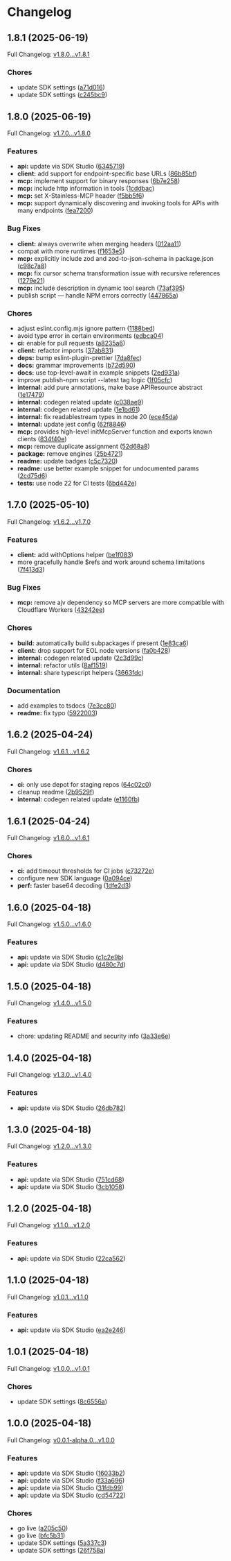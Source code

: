 # Changelog

## 1.8.1 (2025-06-19)

Full Changelog: [v1.8.0...v1.8.1](https://github.com/zbdpay/zbd-payments-typescript-sdk/compare/v1.8.0...v1.8.1)

### Chores

* update SDK settings ([a71d016](https://github.com/zbdpay/zbd-payments-typescript-sdk/commit/a71d01613415a7f01ee565248307b836f32367e1))
* update SDK settings ([c245bc9](https://github.com/zbdpay/zbd-payments-typescript-sdk/commit/c245bc95ab85212ad0a7873a17fea80f867dfe3c))

## 1.8.0 (2025-06-19)

Full Changelog: [v1.7.0...v1.8.0](https://github.com/zbdpay/zbd-payments-typescript-sdk/compare/v1.7.0...v1.8.0)

### Features

* **api:** update via SDK Studio ([6345719](https://github.com/zbdpay/zbd-payments-typescript-sdk/commit/63457195789091f422179747c1aa9ba4577164fb))
* **client:** add support for endpoint-specific base URLs ([86b85bf](https://github.com/zbdpay/zbd-payments-typescript-sdk/commit/86b85bf880e0237002e55b9e0647c9baab74c31c))
* **mcp:** implement support for binary responses ([6b7e258](https://github.com/zbdpay/zbd-payments-typescript-sdk/commit/6b7e25809fd777bdbb6982755c5d04bb9936778e))
* **mcp:** include http information in tools ([1cddbac](https://github.com/zbdpay/zbd-payments-typescript-sdk/commit/1cddbacffcbf383af14157ce6a99d67a93b6a1d0))
* **mcp:** set X-Stainless-MCP header ([f5bb5f6](https://github.com/zbdpay/zbd-payments-typescript-sdk/commit/f5bb5f6cce3d27963841f67494489d62a26be448))
* **mcp:** support dynamically discovering and invoking tools for APIs with many endpoints ([fea7200](https://github.com/zbdpay/zbd-payments-typescript-sdk/commit/fea7200dc2f8e50b1e68e75474623b360d94232c))


### Bug Fixes

* **client:** always overwrite when merging headers ([012aa11](https://github.com/zbdpay/zbd-payments-typescript-sdk/commit/012aa114582ed20ffe43572f52e7f238e2d54757))
* compat with more runtimes ([f1653e5](https://github.com/zbdpay/zbd-payments-typescript-sdk/commit/f1653e5c8e21796415ade613c845581a7e570280))
* **mcp:** explicitly include zod and zod-to-json-schema in package.json ([c98c7a8](https://github.com/zbdpay/zbd-payments-typescript-sdk/commit/c98c7a8c3720edd3e578218d8e35b45a76a2ff9c))
* **mcp:** fix cursor schema transformation issue with recursive references ([1279e21](https://github.com/zbdpay/zbd-payments-typescript-sdk/commit/1279e2116682e54655af9120ae359c41b9361e8e))
* **mcp:** include description in dynamic tool search ([73af395](https://github.com/zbdpay/zbd-payments-typescript-sdk/commit/73af395e67a0fcc9a2fd99f7b14cb5b9cd92acb5))
* publish script — handle NPM errors correctly ([447865a](https://github.com/zbdpay/zbd-payments-typescript-sdk/commit/447865a0ec42c763ac883a7233a7df610ed7d562))


### Chores

* adjust eslint.config.mjs ignore pattern ([1188bed](https://github.com/zbdpay/zbd-payments-typescript-sdk/commit/1188bedaed64835456668b1aed0461637c97f51e))
* avoid type error in certain environments ([edbca04](https://github.com/zbdpay/zbd-payments-typescript-sdk/commit/edbca04b641bd9b63590de9ce25de4de7876b430))
* **ci:** enable for pull requests ([a8235a6](https://github.com/zbdpay/zbd-payments-typescript-sdk/commit/a8235a618b6ee7f400afb669d67eae52cce8ecd8))
* **client:** refactor imports ([37ab831](https://github.com/zbdpay/zbd-payments-typescript-sdk/commit/37ab8314fa04121d73cf1dc7999a2a95aa81068f))
* **deps:** bump eslint-plugin-prettier ([7da8fec](https://github.com/zbdpay/zbd-payments-typescript-sdk/commit/7da8fececee68a45289cccb2e1319dd08c94fa4c))
* **docs:** grammar improvements ([b72d590](https://github.com/zbdpay/zbd-payments-typescript-sdk/commit/b72d59009644c6dbed5c64ec9790b0cb54a08c09))
* **docs:** use top-level-await in example snippets ([2ed931a](https://github.com/zbdpay/zbd-payments-typescript-sdk/commit/2ed931a3ecf14764c16d1c9f04a7e7e82f6f43c8))
* improve publish-npm script --latest tag logic ([1f05cfc](https://github.com/zbdpay/zbd-payments-typescript-sdk/commit/1f05cfc946dec153d657858a91490d068ab61a04))
* **internal:** add pure annotations, make base APIResource abstract ([1e17479](https://github.com/zbdpay/zbd-payments-typescript-sdk/commit/1e17479800be8344b214d8392c0111e5a918cb61))
* **internal:** codegen related update ([c038ae9](https://github.com/zbdpay/zbd-payments-typescript-sdk/commit/c038ae98ad74fefbc3804edc49d7933307410fff))
* **internal:** codegen related update ([1e1bd61](https://github.com/zbdpay/zbd-payments-typescript-sdk/commit/1e1bd614599ef6328a2aef3da4840f8f04c69505))
* **internal:** fix readablestream types in node 20 ([ece45da](https://github.com/zbdpay/zbd-payments-typescript-sdk/commit/ece45da16b77607de37a37147378971573638182))
* **internal:** update jest config ([62f8846](https://github.com/zbdpay/zbd-payments-typescript-sdk/commit/62f8846db8bd825d43fd056c9dc44561477ab7cb))
* **mcp:** provides high-level initMcpServer function and exports known clients ([834f40e](https://github.com/zbdpay/zbd-payments-typescript-sdk/commit/834f40e760ee1128435f43e3951722d6bf2f0a74))
* **mcp:** remove duplicate assignment ([52d68a8](https://github.com/zbdpay/zbd-payments-typescript-sdk/commit/52d68a84ae24a9657e2d35406587e7a849ca4c13))
* **package:** remove engines ([25b4721](https://github.com/zbdpay/zbd-payments-typescript-sdk/commit/25b47218f74ad5118c1b9e737bc9a982ed50e8e5))
* **readme:** update badges ([c5c7320](https://github.com/zbdpay/zbd-payments-typescript-sdk/commit/c5c73208e4a2899d9dbff4de792014a4673e3e62))
* **readme:** use better example snippet for undocumented params ([2cd75d6](https://github.com/zbdpay/zbd-payments-typescript-sdk/commit/2cd75d6516f83b94ae9bda001807a0abd8ef46d0))
* **tests:** use node 22 for CI tests ([6bd442e](https://github.com/zbdpay/zbd-payments-typescript-sdk/commit/6bd442eb1c936762d07e94b7d1c842a9f639e3e9))

## 1.7.0 (2025-05-10)

Full Changelog: [v1.6.2...v1.7.0](https://github.com/zebedeeio/zbd-payments-typescript-sdk/compare/v1.6.2...v1.7.0)

### Features

* **client:** add withOptions helper ([be1f083](https://github.com/zebedeeio/zbd-payments-typescript-sdk/commit/be1f0832068ffc3f335cfb21f74f15f1fe61cc2b))
* more gracefully handle $refs and work around schema limitations ([7f413d3](https://github.com/zebedeeio/zbd-payments-typescript-sdk/commit/7f413d39351ce57a8efce6047186b630f38db58c))


### Bug Fixes

* **mcp:** remove ajv dependency so MCP servers are more compatible with Cloudflare Workers ([43242ee](https://github.com/zebedeeio/zbd-payments-typescript-sdk/commit/43242ee48dddf0adadc7a394a54139bb8e4c9711))


### Chores

* **build:** automatically build subpackages if present ([1e83ca6](https://github.com/zebedeeio/zbd-payments-typescript-sdk/commit/1e83ca6e20b22a5e13a68eab7e7e3fb1003c58be))
* **client:** drop support for EOL node versions ([fa0b428](https://github.com/zebedeeio/zbd-payments-typescript-sdk/commit/fa0b4282b30b6712b0a1dc406e05722684615d8f))
* **internal:** codegen related update ([2c3d99c](https://github.com/zebedeeio/zbd-payments-typescript-sdk/commit/2c3d99c91be4462c3bc9f8fa628fa6c0270bb12c))
* **internal:** refactor utils ([8af1519](https://github.com/zebedeeio/zbd-payments-typescript-sdk/commit/8af15194a74a619e49500f7f4610bc2bffb52ab1))
* **internal:** share typescript helpers ([3663fdc](https://github.com/zebedeeio/zbd-payments-typescript-sdk/commit/3663fdc3e0954c3dbeaff99ca0200340250d37c1))


### Documentation

* add examples to tsdocs ([7e3cc80](https://github.com/zebedeeio/zbd-payments-typescript-sdk/commit/7e3cc8062e188f95fd5f1f1be48af6beccebf2f7))
* **readme:** fix typo ([5922003](https://github.com/zebedeeio/zbd-payments-typescript-sdk/commit/5922003febed1cb0a579a44b4116c83459f989d2))

## 1.6.2 (2025-04-24)

Full Changelog: [v1.6.1...v1.6.2](https://github.com/zebedeeio/zbd-payments-typescript-sdk/compare/v1.6.1...v1.6.2)

### Chores

* **ci:** only use depot for staging repos ([64c02c0](https://github.com/zebedeeio/zbd-payments-typescript-sdk/commit/64c02c014a6872958cdfdb8ca7bbe8ed4024be21))
* cleanup readme ([2b9529f](https://github.com/zebedeeio/zbd-payments-typescript-sdk/commit/2b9529f600d016b49d9b2f18ed1590da06dcc9f9))
* **internal:** codegen related update ([e1160fb](https://github.com/zebedeeio/zbd-payments-typescript-sdk/commit/e1160fb44ae9dcc79c82eb9e978f4060fbcb36a7))

## 1.6.1 (2025-04-24)

Full Changelog: [v1.6.0...v1.6.1](https://github.com/zebedeeio/zbd-payments-typescript-sdk/compare/v1.6.0...v1.6.1)

### Chores

* **ci:** add timeout thresholds for CI jobs ([c73272e](https://github.com/zebedeeio/zbd-payments-typescript-sdk/commit/c73272e4630f5a2303d488b6fde1f81d4b6ed188))
* configure new SDK language ([0a094ce](https://github.com/zebedeeio/zbd-payments-typescript-sdk/commit/0a094cec4e6f3c40dd400d2737a9d4bf9c839f6d))
* **perf:** faster base64 decoding ([1dfe2d3](https://github.com/zebedeeio/zbd-payments-typescript-sdk/commit/1dfe2d36ad64dfd937a35382b07d9a8c0a330056))

## 1.6.0 (2025-04-18)

Full Changelog: [v1.5.0...v1.6.0](https://github.com/zebedeeio/zbd-payments-typescript-sdk/compare/v1.5.0...v1.6.0)

### Features

* **api:** update via SDK Studio ([c1c2e9b](https://github.com/zebedeeio/zbd-payments-typescript-sdk/commit/c1c2e9b490165f0c495954770af2bd999ea57f37))
* **api:** update via SDK Studio ([d480c7d](https://github.com/zebedeeio/zbd-payments-typescript-sdk/commit/d480c7dc7fca0fe38d0f5556156af368d910598b))

## 1.5.0 (2025-04-18)

Full Changelog: [v1.4.0...v1.5.0](https://github.com/zebedeeio/zbd-payments-typescript-sdk/compare/v1.4.0...v1.5.0)

### Features

* chore: updating README and security info ([3a33e6e](https://github.com/zebedeeio/zbd-payments-typescript-sdk/commit/3a33e6e50656f322aea655071157986e86e8e8d4))

## 1.4.0 (2025-04-18)

Full Changelog: [v1.3.0...v1.4.0](https://github.com/zebedeeio/zbd-payments-typescript-sdk/compare/v1.3.0...v1.4.0)

### Features

* **api:** update via SDK Studio ([26db782](https://github.com/zebedeeio/zbd-payments-typescript-sdk/commit/26db7828fc4518a5e6da5b5e68c85fdfc2995fb0))

## 1.3.0 (2025-04-18)

Full Changelog: [v1.2.0...v1.3.0](https://github.com/zebedeeio/zbd-payments-typescript-sdk/compare/v1.2.0...v1.3.0)

### Features

* **api:** update via SDK Studio ([751cd68](https://github.com/zebedeeio/zbd-payments-typescript-sdk/commit/751cd68a9821697bfb2b00ae4b412071a837f58d))
* **api:** update via SDK Studio ([3cb1058](https://github.com/zebedeeio/zbd-payments-typescript-sdk/commit/3cb1058eb6f772a1be8c849f8ec91912a662a014))

## 1.2.0 (2025-04-18)

Full Changelog: [v1.1.0...v1.2.0](https://github.com/zebedeeio/zbd-payments-typescript-sdk/compare/v1.1.0...v1.2.0)

### Features

* **api:** update via SDK Studio ([22ca562](https://github.com/zebedeeio/zbd-payments-typescript-sdk/commit/22ca56259223be2918cb8982b3579f41cb8c6620))

## 1.1.0 (2025-04-18)

Full Changelog: [v1.0.1...v1.1.0](https://github.com/zebedeeio/zbd-payments-typescript-sdk/compare/v1.0.1...v1.1.0)

### Features

* **api:** update via SDK Studio ([ea2e246](https://github.com/zebedeeio/zbd-payments-typescript-sdk/commit/ea2e246a334ee341fa575ad123597c8100d3610f))

## 1.0.1 (2025-04-18)

Full Changelog: [v1.0.0...v1.0.1](https://github.com/zebedeeio/zbd-payments-typescript-sdk/compare/v1.0.0...v1.0.1)

### Chores

* update SDK settings ([8c6556a](https://github.com/zebedeeio/zbd-payments-typescript-sdk/commit/8c6556aec03314146a2a480926180cde67ba4d20))

## 1.0.0 (2025-04-18)

Full Changelog: [v0.0.1-alpha.0...v1.0.0](https://github.com/zebedeeio/zbd-payments-typescript-sdk/compare/v0.0.1-alpha.0...v1.0.0)

### Features

* **api:** update via SDK Studio ([16033b2](https://github.com/zebedeeio/zbd-payments-typescript-sdk/commit/16033b296244d2c039fb9874de0e7febff5b137c))
* **api:** update via SDK Studio ([f33a696](https://github.com/zebedeeio/zbd-payments-typescript-sdk/commit/f33a6969dbe7f8b244a0b70b62d00e471e3d6ebd))
* **api:** update via SDK Studio ([31fdb99](https://github.com/zebedeeio/zbd-payments-typescript-sdk/commit/31fdb999bec5f7cefcbcf38c22eba2c34daf32de))
* **api:** update via SDK Studio ([cd54722](https://github.com/zebedeeio/zbd-payments-typescript-sdk/commit/cd54722c8583522f8123a908863a6bdceb099388))


### Chores

* go live ([a205c50](https://github.com/zebedeeio/zbd-payments-typescript-sdk/commit/a205c5099fb1cdb743ebe8c4cf63fc511dd65bba))
* go live ([bfc5b31](https://github.com/zebedeeio/zbd-payments-typescript-sdk/commit/bfc5b318f1a7d913d9407fcf3b0d751d16dbc621))
* update SDK settings ([5a337c3](https://github.com/zebedeeio/zbd-payments-typescript-sdk/commit/5a337c30b271dcfb31b03e3fabcc94ce7ac30630))
* update SDK settings ([26f758a](https://github.com/zebedeeio/zbd-payments-typescript-sdk/commit/26f758aba6e2d0b665853a88edd5e440f1c9f718))
